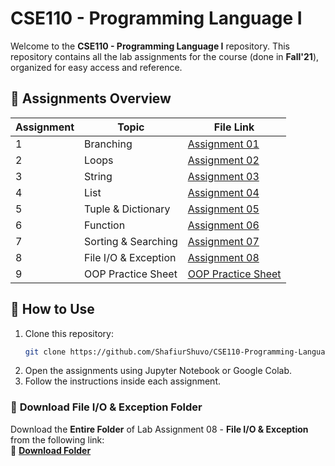 # CSE110 - Programming Language I

Welcome to the **CSE110 - Programming Language I** repository. This repository contains all the lab assignments for the course (done in **Fall'21**), organized for easy access and reference.

## 📝 Assignments Overview

| Assignment  | Topic                     | File Link |
|-------|---------------------------|-----------|
| 1     | Branching                 | [Assignment 01](CSE110_Lab_Assignment_01_(Branching).ipynb) |
| 2     | Loops                     | [Assignment 02](CSE110_Lab_Assignment_02_(Loops).ipynb) |
| 3     | String                    | [Assignment 03](CSE110_Lab_Assignment_03_(String).ipynb) |
| 4     | List                      | [Assignment 04](CSE110_Lab_Assignment_04_(List).ipynb) |
| 5     | Tuple & Dictionary        | [Assignment 05](CSE110_Lab_Assignment_05_(Tuple_&_Dictionary).ipynb) |
| 6     | Function                  | [Assignment 06](CSE110_Lab_Assignment_06_(Function).ipynb) |
| 7     | Sorting & Searching       | [Assignment 07](CSE110_Lab_Assignment_07_(Sorting_&_Searching).ipynb) |
| 8     | File I/O & Exception      | [Assignment 08](CSE110_Lab_Assignment_08_(File_I_O_%26_Exception).ipynb) |
| 9     | OOP Practice Sheet        | [OOP Practice Sheet](CSE110_OOP_Practice_Sheet.ipynb) |

## 🔧 How to Use

1. Clone this repository:
   ```sh
   git clone https://github.com/ShafiurShuvo/CSE110-Programming-Language-I.git
   ```
2. Open the assignments using Jupyter Notebook or Google Colab.
3. Follow the instructions inside each assignment.


### 📩 **Download File I/O & Exception Folder**
Download the **Entire Folder** of Lab Assignment 08 - **File I/O & Exception** from the following link:  
🔗 **[Download Folder](https://drive.google.com/uc?export=download&id=1zw6G7lFRDZV6nnCCAv0FDUHxaaeqE1CT)**  
